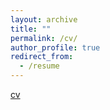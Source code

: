 ```yaml
---
layout: archive
title: ""
permalink: /cv/
author_profile: true
redirect_from:
  - /resume
---
```



[cv](https://raw.githubusercontent.com/BaikunLeng/baikunleng.github.io/blob/master/Resume_Baikun%20Leng.pdf)
                                              
